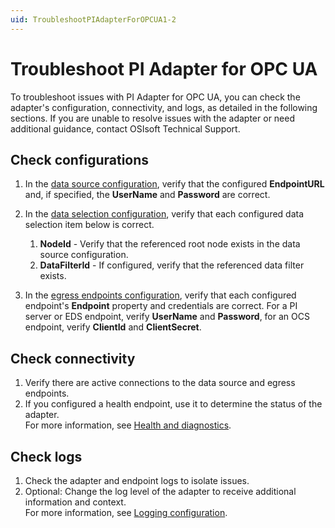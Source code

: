 ```yaml
---
uid: TroubleshootPIAdapterForOPCUA1-2
---
```


# Troubleshoot PI Adapter for OPC UA

To troubleshoot issues with PI Adapter for OPC UA, you can check the adapter's configuration, connectivity, and logs, as detailed in the following sections. If you are unable to resolve issues with the adapter or need additional guidance, contact OSIsoft Technical Support.

## Check configurations

1. In the [data source configuration](xref:PIAdapterForOPCUADataSourceConfiguration), verify that the configured **EndpointURL** and, if specified, the **UserName** and **Password** are correct.
2. In the [data selection configuration](xref:PIAdapterForOPCUADataSelectionConfiguration), verify that each configured data selection item below is correct.

    1. **NodeId** - Verify that the referenced root node exists in the data source configuration.
    2. **DataFilterId** - If configured, verify that the referenced data filter exists.

3. In the [egress endpoints configuration](xref:EgressEndpointsConfiguration), verify that each configured endpoint's **Endpoint** property and credentials are correct. For a PI server or EDS endpoint, verify **UserName** and **Password**, for an OCS endpoint, verify **ClientId** and **ClientSecret**.

## Check connectivity

1. Verify there are active connections to the data source and egress endpoints.
2. If you configured a health endpoint, use it to determine the status of the adapter.<br>For more information, see [Health and diagnostics](xref:HealthAndDiagnostics).

## Check logs

1. Check the adapter and endpoint logs to isolate issues.
2. Optional: Change the log level of the adapter to receive additional information and context.<br>For more information, see [Logging configuration](xref:LoggingConfiguration).
